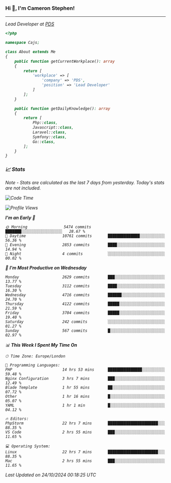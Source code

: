 ### Hi 👋, I'm Cameron Stephen!
<hr>
<p><em>Lead Developer at <a href="https://prindatasolutions.co.uk">PDS</a></p>


```php
<?php

namespace Cajs;

class About extends Me
{
    public function getCurrentWorkplace(): array
    {
        return [
            'workplace' => [
                'company' => 'PDS',
                'position' => 'Lead Developer'
            ]
        ];
    }

    public function getDailyKnowledge(): array
    {
        return [
            Php::class,
            Javascript::class,
            Laravel::class,
            Symfony::class,
            Go::class,
        ];
    }
}
```

### 📈 Stats
<p><em>Note - Stats are calculated as the last 7 days from yesterday. Today's stats are not included.</em></p>


<!--START_SECTION:waka-->
![Code Time](http://img.shields.io/badge/Code%20Time-4%2C032%20hrs%2049%20mins-blue)

![Profile Views](http://img.shields.io/badge/Profile%20Views-0-blue)

**I'm an Early 🐤** 

```text
🌞 Morning                5474 commits        ███████░░░░░░░░░░░░░░░░░░   28.67 % 
🌆 Daytime                10761 commits       ██████████████░░░░░░░░░░░   56.36 % 
🌃 Evening                2853 commits        ████░░░░░░░░░░░░░░░░░░░░░   14.94 % 
🌙 Night                  4 commits           ░░░░░░░░░░░░░░░░░░░░░░░░░   00.02 % 
```
📅 **I'm Most Productive on Wednesday** 

```text
Monday                   2629 commits        ███░░░░░░░░░░░░░░░░░░░░░░   13.77 % 
Tuesday                  3112 commits        ████░░░░░░░░░░░░░░░░░░░░░   16.30 % 
Wednesday                4716 commits        ██████░░░░░░░░░░░░░░░░░░░   24.70 % 
Thursday                 4122 commits        █████░░░░░░░░░░░░░░░░░░░░   21.59 % 
Friday                   3704 commits        █████░░░░░░░░░░░░░░░░░░░░   19.40 % 
Saturday                 242 commits         ░░░░░░░░░░░░░░░░░░░░░░░░░   01.27 % 
Sunday                   567 commits         █░░░░░░░░░░░░░░░░░░░░░░░░   02.97 % 
```


📊 **This Week I Spent My Time On** 

```text
🕑︎ Time Zone: Europe/London

💬 Programming Languages: 
PHP                      14 hrs 53 mins      ███████████████░░░░░░░░░░   59.48 % 
Nginx Configuration      3 hrs 7 mins        ███░░░░░░░░░░░░░░░░░░░░░░   12.49 % 
Blade Template           1 hr 55 mins        ██░░░░░░░░░░░░░░░░░░░░░░░   07.72 % 
Other                    1 hr 16 mins        █░░░░░░░░░░░░░░░░░░░░░░░░   05.07 % 
YAML                     1 hr 1 min          █░░░░░░░░░░░░░░░░░░░░░░░░   04.12 % 

🔥 Editors: 
PhpStorm                 22 hrs 7 mins       ██████████████████████░░░   88.35 % 
VS Code                  2 hrs 55 mins       ███░░░░░░░░░░░░░░░░░░░░░░   11.65 % 

💻 Operating System: 
Linux                    22 hrs 7 mins       ██████████████████████░░░   88.35 % 
Mac                      2 hrs 55 mins       ███░░░░░░░░░░░░░░░░░░░░░░   11.65 % 
```


 Last Updated on 24/10/2024 00:18:25 UTC
<!--END_SECTION:waka-->
